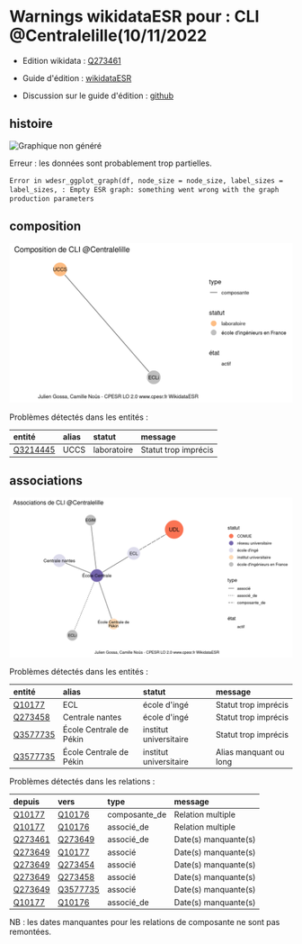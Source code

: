 Warnings wikidataESR pour : CLI @Centralelille(10/11/2022
================

- Edition wikidata : [Q273461](https://www.wikidata.org/wiki/Q273461)
- Guide d'édition : [wikidataESR](https://github.com/cpesr/wikidataESR/)

- Discussion sur le guide d'édition : [github](https://github.com/cpesr/wikidataESR/issues)



## histoire 

![Graphique non généré](Q273461-histoire.png) 

 


Erreur : les données sont probablement trop partielles.
```
Error in wdesr_ggplot_graph(df, node_size = node_size, label_sizes = label_sizes, : Empty ESR graph: something went wrong with the graph production parameters

``` 



## composition 

![Graphique non généré](Q273461-composition.png) 

Problèmes détectés dans les entités :

|entité                                             |alias |statut      |message              |
|:--------------------------------------------------|:-----|:-----------|:--------------------|
|[Q3214445](https://www.wikidata.org/wiki/Q3214445) |UCCS  |laboratoire |Statut trop imprécis |

 



## associations 

![Graphique non généré](Q273461-associations.png) 

Problèmes détectés dans les entités :

|entité                                             |alias                   |statut                 |message                |
|:--------------------------------------------------|:-----------------------|:----------------------|:----------------------|
|[Q10177](https://www.wikidata.org/wiki/Q10177)     |ECL                     |école d'ingé           |Statut trop imprécis   |
|[Q273458](https://www.wikidata.org/wiki/Q273458)   |Centrale nantes         |école d'ingé           |Statut trop imprécis   |
|[Q3577735](https://www.wikidata.org/wiki/Q3577735) |École Centrale de Pékin |institut universitaire |Statut trop imprécis   |
|[Q3577735](https://www.wikidata.org/wiki/Q3577735) |École Centrale de Pékin |institut universitaire |Alias manquant ou long |

Problèmes détectés dans les relations :

|depuis                                           |vers                                               |type          |message              |
|:------------------------------------------------|:--------------------------------------------------|:-------------|:--------------------|
|[Q10177](https://www.wikidata.org/wiki/Q10177)   |[Q10176](https://www.wikidata.org/wiki/Q10176)     |composante_de |Relation multiple    |
|[Q10177](https://www.wikidata.org/wiki/Q10177)   |[Q10176](https://www.wikidata.org/wiki/Q10176)     |associé_de    |Relation multiple    |
|[Q273461](https://www.wikidata.org/wiki/Q273461) |[Q273649](https://www.wikidata.org/wiki/Q273649)   |associé_de    |Date(s) manquante(s) |
|[Q273649](https://www.wikidata.org/wiki/Q273649) |[Q10177](https://www.wikidata.org/wiki/Q10177)     |associé       |Date(s) manquante(s) |
|[Q273649](https://www.wikidata.org/wiki/Q273649) |[Q273454](https://www.wikidata.org/wiki/Q273454)   |associé       |Date(s) manquante(s) |
|[Q273649](https://www.wikidata.org/wiki/Q273649) |[Q273458](https://www.wikidata.org/wiki/Q273458)   |associé       |Date(s) manquante(s) |
|[Q273649](https://www.wikidata.org/wiki/Q273649) |[Q3577735](https://www.wikidata.org/wiki/Q3577735) |associé       |Date(s) manquante(s) |
|[Q10177](https://www.wikidata.org/wiki/Q10177)   |[Q10176](https://www.wikidata.org/wiki/Q10176)     |associé_de    |Date(s) manquante(s) |

NB : les dates manquantes pour les relations de composante ne sont pas remontées. 

